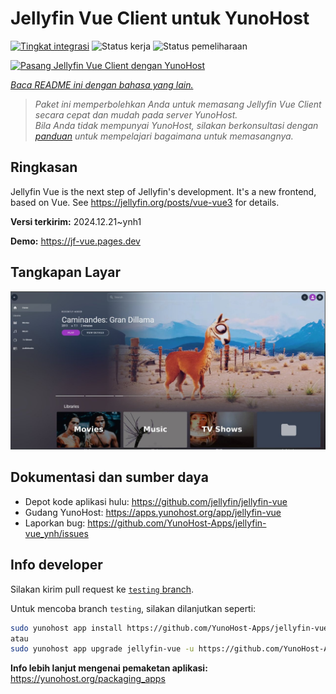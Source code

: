 <!--
N.B.: README ini dibuat secara otomatis oleh <https://github.com/YunoHost/apps/tree/master/tools/readme_generator>
Ini TIDAK boleh diedit dengan tangan.
-->

# Jellyfin Vue Client untuk YunoHost

[![Tingkat integrasi](https://apps.yunohost.org/badge/integration/jellyfin-vue)](https://ci-apps.yunohost.org/ci/apps/jellyfin-vue/)
![Status kerja](https://apps.yunohost.org/badge/state/jellyfin-vue)
![Status pemeliharaan](https://apps.yunohost.org/badge/maintained/jellyfin-vue)

[![Pasang Jellyfin Vue Client dengan YunoHost](https://install-app.yunohost.org/install-with-yunohost.svg)](https://install-app.yunohost.org/?app=jellyfin-vue)

*[Baca README ini dengan bahasa yang lain.](./ALL_README.md)*

> *Paket ini memperbolehkan Anda untuk memasang Jellyfin Vue Client secara cepat dan mudah pada server YunoHost.*  
> *Bila Anda tidak mempunyai YunoHost, silakan berkonsultasi dengan [panduan](https://yunohost.org/install) untuk mempelajari bagaimana untuk memasangnya.*

## Ringkasan

Jellyfin Vue is the next step of Jellyfin's development. It's a new frontend, based on Vue. See https://jellyfin.org/posts/vue-vue3 for details.


**Versi terkirim:** 2024.12.21~ynh1

**Demo:** <https://jf-vue.pages.dev>

## Tangkapan Layar

![Tangkapan Layar pada Jellyfin Vue Client](./doc/screenshots/jellyfin-vue-homepage-2023-04.jpg)

## Dokumentasi dan sumber daya

- Depot kode aplikasi hulu: <https://github.com/jellyfin/jellyfin-vue>
- Gudang YunoHost: <https://apps.yunohost.org/app/jellyfin-vue>
- Laporkan bug: <https://github.com/YunoHost-Apps/jellyfin-vue_ynh/issues>

## Info developer

Silakan kirim pull request ke [`testing` branch](https://github.com/YunoHost-Apps/jellyfin-vue_ynh/tree/testing).

Untuk mencoba branch `testing`, silakan dilanjutkan seperti:

```bash
sudo yunohost app install https://github.com/YunoHost-Apps/jellyfin-vue_ynh/tree/testing --debug
atau
sudo yunohost app upgrade jellyfin-vue -u https://github.com/YunoHost-Apps/jellyfin-vue_ynh/tree/testing --debug
```

**Info lebih lanjut mengenai pemaketan aplikasi:** <https://yunohost.org/packaging_apps>
